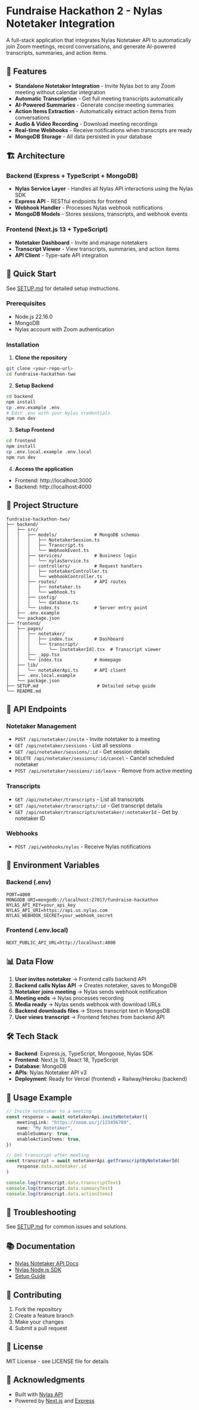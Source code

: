 # Fundraise Hackathon 2 - Nylas Notetaker Integration

A full-stack application that integrates Nylas Notetaker API to automatically join Zoom meetings, record conversations, and generate AI-powered transcripts, summaries, and action items.

## 🎯 Features

- **Standalone Notetaker Integration** - Invite Nylas bot to any Zoom meeting without calendar integration
- **Automatic Transcription** - Get full meeting transcripts automatically
- **AI-Powered Summaries** - Generate concise meeting summaries
- **Action Items Extraction** - Automatically extract action items from conversations
- **Audio & Video Recording** - Download meeting recordings
- **Real-time Webhooks** - Receive notifications when transcripts are ready
- **MongoDB Storage** - All data persisted in your database

## 🏗️ Architecture

### Backend (Express + TypeScript + MongoDB)

- **Nylas Service Layer** - Handles all Nylas API interactions using the Nylas SDK
- **Express API** - RESTful endpoints for frontend
- **Webhook Handler** - Processes Nylas webhook notifications
- **MongoDB Models** - Stores sessions, transcripts, and webhook events

### Frontend (Next.js 13 + TypeScript)

- **Notetaker Dashboard** - Invite and manage notetakers
- **Transcript Viewer** - View transcripts, summaries, and action items
- **API Client** - Type-safe API integration

## 🚀 Quick Start

See [SETUP.md](./SETUP.md) for detailed setup instructions.

### Prerequisites

- Node.js 22.16.0
- MongoDB
- Nylas account with Zoom authentication

### Installation

1. **Clone the repository**

```bash
git clone <your-repo-url>
cd fundraise-hackathon-two
```

2. **Setup Backend**

```bash
cd backend
npm install
cp .env.example .env
# Edit .env with your Nylas credentials
npm run dev
```

3. **Setup Frontend**

```bash
cd frontend
npm install
cp .env.local.example .env.local
npm run dev
```

4. **Access the application**

- Frontend: http://localhost:3000
- Backend: http://localhost:4000

## 📁 Project Structure

```
fundraise-hackathon-two/
├── backend/
│   ├── src/
│   │   ├── models/              # MongoDB schemas
│   │   │   ├── NotetakerSession.ts
│   │   │   ├── Transcript.ts
│   │   │   └── WebhookEvent.ts
│   │   ├── services/            # Business logic
│   │   │   └── nylasService.ts
│   │   ├── controllers/         # Request handlers
│   │   │   ├── notetakerController.ts
│   │   │   └── webhookController.ts
│   │   ├── routes/              # API routes
│   │   │   ├── notetaker.ts
│   │   │   └── webhook.ts
│   │   ├── config/
│   │   │   └── database.ts
│   │   └── index.ts             # Server entry point
│   ├── .env.example
│   └── package.json
├── frontend/
│   ├── pages/
│   │   ├── notetaker/
│   │   │   ├── index.tsx        # Dashboard
│   │   │   └── transcript/
│   │   │       └── [notetakerId].tsx  # Transcript viewer
│   │   ├── _app.tsx
│   │   └── index.tsx            # Homepage
│   ├── lib/
│   │   └── notetakerApi.ts      # API client
│   ├── .env.local.example
│   └── package.json
├── SETUP.md                      # Detailed setup guide
└── README.md
```

## 🔌 API Endpoints

### Notetaker Management

- `POST /api/notetaker/invite` - Invite notetaker to a meeting
- `GET /api/notetaker/sessions` - List all sessions
- `GET /api/notetaker/sessions/:id` - Get session details
- `DELETE /api/notetaker/sessions/:id/cancel` - Cancel scheduled notetaker
- `POST /api/notetaker/sessions/:id/leave` - Remove from active meeting

### Transcripts

- `GET /api/notetaker/transcripts` - List all transcripts
- `GET /api/notetaker/transcripts/:id` - Get transcript details
- `GET /api/notetaker/transcripts/notetaker/:notetakerId` - Get by notetaker ID

### Webhooks

- `POST /api/webhooks/nylas` - Receive Nylas notifications

## 🔐 Environment Variables

### Backend (.env)

```env
PORT=4000
MONGODB_URI=mongodb://localhost:27017/fundraise-hackathon
NYLAS_API_KEY=your_api_key
NYLAS_API_URI=https://api.us.nylas.com
NYLAS_WEBHOOK_SECRET=your_webhook_secret
```

### Frontend (.env.local)

```env
NEXT_PUBLIC_API_URL=http://localhost:4000
```

## 📊 Data Flow

1. **User invites notetaker** → Frontend calls backend API
2. **Backend calls Nylas API** → Creates notetaker, saves to MongoDB
3. **Notetaker joins meeting** → Nylas sends webhook notification
4. **Meeting ends** → Nylas processes recording
5. **Media ready** → Nylas sends webhook with download URLs
6. **Backend downloads files** → Stores transcript text in MongoDB
7. **User views transcript** → Frontend fetches from backend API

## 🛠️ Tech Stack

- **Backend**: Express.js, TypeScript, Mongoose, Nylas SDK
- **Frontend**: Next.js 13, React 18, TypeScript
- **Database**: MongoDB
- **APIs**: Nylas Notetaker API v3
- **Deployment**: Ready for Vercel (frontend) + Railway/Heroku (backend)

## 📝 Usage Example

```typescript
// Invite notetaker to a meeting
const response = await notetakerApi.inviteNotetaker({
	meetingLink: "https://zoom.us/j/123456789",
	name: "My Notetaker",
	enableSummary: true,
	enableActionItems: true,
})

// Get transcript after meeting
const transcript = await notetakerApi.getTranscriptByNotetakerId(
	response.data.notetaker.id
)

console.log(transcript.data.transcriptText)
console.log(transcript.data.summaryText)
console.log(transcript.data.actionItems)
```

## 🐛 Troubleshooting

See [SETUP.md](./SETUP.md#troubleshooting) for common issues and solutions.

## 📚 Documentation

- [Nylas Notetaker API Docs](https://developer.nylas.com/docs/v3/notetaker/)
- [Nylas Node.js SDK](https://github.com/nylas/nylas-nodejs)
- [Setup Guide](./SETUP.md)

## 🤝 Contributing

1. Fork the repository
2. Create a feature branch
3. Make your changes
4. Submit a pull request

## 📄 License

MIT License - see LICENSE file for details

## 🙏 Acknowledgments

- Built with [Nylas API](https://www.nylas.com/)
- Powered by [Next.js](https://nextjs.org/) and [Express](https://expressjs.com/)
